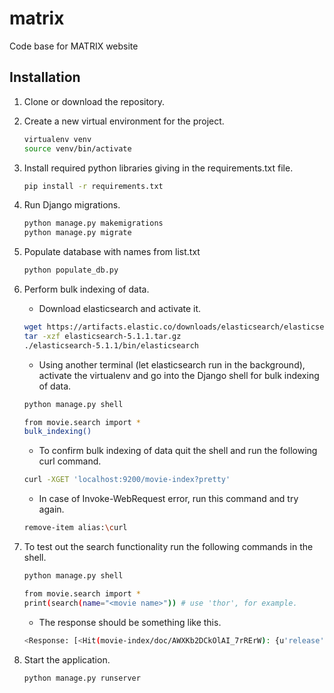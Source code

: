 # matrix
Code base for MATRIX website

## Installation
1. Clone or download the repository. 
2. Create a new virtual environment for the project.
    ```bash
    virtualenv venv
    source venv/bin/activate
    ```
3. Install required python libraries giving in the requirements.txt file.
    ```bash
    pip install -r requirements.txt
    ```
4. Run Django migrations.
    
    ```bash
    python manage.py makemigrations
    python manage.py migrate
    ```
5. Populate database with names from list.txt   
    ```bash
    python populate_db.py
    ```
    
6. Perform bulk indexing of data.
    
    * Download elasticsearch and activate it. 
    ```bash
    wget https://artifacts.elastic.co/downloads/elasticsearch/elasticsearch-5.1.1.tar.gz
    tar -xzf elasticsearch-5.1.1.tar.gz
    ./elasticsearch-5.1.1/bin/elasticsearch
    ```
    * Using another terminal (let elasticsearch run in the background), activate the virtualenv and go into the Django shell for bulk indexing of data.
    ```bash
    python manage.py shell
   
    from movie.search import *
    bulk_indexing()
    ``` 
    * To confirm bulk indexing of data quit the shell and run the following curl command.
    ```bash
    curl -XGET 'localhost:9200/movie-index?pretty' 
    ```
    * In case of Invoke-WebRequest error, run this command and try again.
    ```bash
    remove-item alias:\curl
    ```
7. To test out the search functionality run the following commands in the shell.
     ```bash
    python manage.py shell
    
    from movie.search import *
    print(search(name="<movie name>")) # use 'thor', for example.  
    ```
    * The response should be something like this. 
     ```bash
     <Response: [<Hit(movie-index/doc/AWXKb2DCkOlAI_7rRErW): {u'release': u'thor', u'name': u'thor'}>, <Hit(movie-index/doc/AWXKb2DVkOlAI_7rRErX): {u'release': u'thor', u'name': u'thor'}>]>   
     ```

8. Start the application.
    ```bash
    python manage.py runserver
    ```
    

